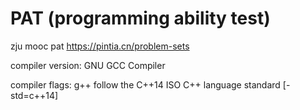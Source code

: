 # PAT (programming ability test)
zju mooc pat
https://pintia.cn/problem-sets

compiler version: GNU GCC Compiler

compiler flags: g++ follow the C++14 ISO C++ language standard [-std=c++14]
